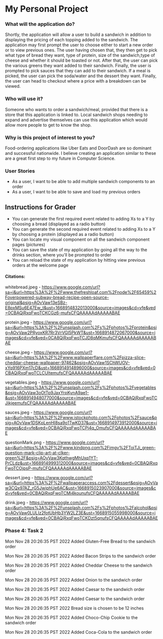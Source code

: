 # My Personal Project


### What will the application do?

Shortly, the application will allow a user to build a sandwich in addition to displaying the pricing of each topping added to the sandwich. The application may first prompt the user to choose either to start a new order or to view previous ones. The user having chosen that, they then get to pick what type of bread they want, type of protein, size of the sandwich,type of cheese and whether it should be toasted or not. After that, the user can pick the various greens they want added to their sandwich. Finally, the user is prompted to pick sauces that they can add to their sandwich. If a meal is picked, the user can pick the soda/water and the dessert they want. Finally, the user can head to checkout where a price with a breakdown can be viewed. 

### Who will use it?

Someone who wants to order a sandwich/meal, provided that there is a store that this application is linked to. Local sandwich shops needing to expand and advertise themselves can use this application which would allow more people to get to know the shop.  

### Why is this project of interest to you?

Food-ordering applications like Uber Eats and DoorDash are so dominant and successful nationwide. I believe creating an application similar to these are a great first step to my future in Computer Science. 

### User Stories
- As a user, I want to be able to add multiple sandwich components to an order
- As a user, I want to be able to save and load my previous orders

## Instructions for Grader
- You can generate the first required event related to adding Xs to a Y by choosing a bread (displayed as a radio button)
- You can generate the second required event related to adding Xs to a Y by choosing a protein (displayed as a radio button)
- You can locate my visual component on all the sandwich component pages (pictures)
- You can save the state of my application by going all the way to the drinks section, where you'll be prompted to order
- You can reload the state of my application by hitting view previous orders at the welcome page


#### Citations:
whitebread.jpeg - https://www.google.com/url?sa=i&url=https%3A%2F%2Fwww.thefreshloaf.com%2Fnode%2F65459%2Foverpowered-subway-bread-recipe-open-source-original&psig=AOvVaw13eSBz-E8pxMSu6E47Ew_t&ust=1668914832013000&source=images&cd=vfe&ved=0CBAQjRxqFwoTCKCGz6-mufsCFQAAAAAdAAAAABAE

protein.jpeg - https://www.google.com/url?sa=i&url=https%3A%2F%2Funsplash.com%2Fs%2Fphotos%2Fprotein&psig=AOvVaw2PRyoxKR7Rr3VrVGI5PkWT&ust=1668914872067000&source=images&cd=vfe&ved=0CA8QjRxqFwoTCJD8qMKmufsCFQAAAAAdAAAAABAE

cheese.jpeg - https://www.google.com/url?sa=i&url=https%3A%2F%2Fwww.wallpaperflare.com%2Fpizza-slice-cheddar-cheese-wallpaper-97462&psig=AOvVaw1SChWUOV-xYq916PXm17cD&ust=1668914914896000&source=images&cd=vfe&ved=0CBAQjRxqFwoTCLCUltemufsCFQAAAAAdAAAAABAE

vegetables.jpeg - https://www.google.com/url?sa=i&url=https%3A%2F%2Funsplash.com%2Fs%2Fphotos%2Fvegetables&psig=AOvVaw3oOtTp9JaxYrpKynA9ae1-&ust=1668914948077000&source=images&cd=vfe&ved=0CBAQjRxqFwoTCJikjeemufsCFQAAAAAdAAAAABAE

sauces.jpeg - https://www.google.com/url?sa=i&url=https%3A%2F%2Fwww.istockphoto.com%2Fphotos%2Fsauce&psig=AOvVaw1DSKpLenHI8sa9o1TwKD37&ust=1668914973912000&source=images&cd=vfe&ved=0CBAQjRxqFwoTCPi4q_OmufsCFQAAAAAdAAAAABAE

questionMark.png - https://www.google.com/url?sa=i&url=https%3A%2F%2Fwww.kindpng.com%2Fimgv%2FToiTJi_green-question-mark-clip-art-at-clker-green%2F&psig=AOvVaw3KqthwgMhUxp1YT-PrCLdz&ust=1668914999312000&source=images&cd=vfe&ved=0CBAQjRxqFwoTCOjpsP-mufsCFQAAAAAdAAAAABAE

dessert.jpeg - https://www.google.com/url?sa=i&url=https%3A%2F%2Fwallpaperaccess.com%2Fdessert&psig=AOvVaw3CQx97AZ_rG5JwiphUe6AC&ust=1668915023907000&source=images&cd=vfe&ved=0CBAQjRxqFwoTCMi4kounufsCFQAAAAAdAAAAABAE

drink.jpeg - https://www.google.com/url?sa=i&url=https%3A%2F%2Funsplash.com%2Fs%2Fphotos%2Falcohol&psig=AOvVaw0LULIz2fotUbHb3YW2LZ3E&ust=1668915055998000&source=images&cd=vfe&ved=0CBAQjRxqFwoTCKDzt5qnufsCFQAAAAAdAAAAABAE

### Phase 4: Task 2
Mon Nov 28 20:26:35 PST 2022
Added Gluten-Free Bread to the sandwich order

Mon Nov 28 20:26:35 PST 2022
Added Bacon Strips to the sandwich order

Mon Nov 28 20:26:35 PST 2022
Added Cheddar Cheese to the sandwich order

Mon Nov 28 20:26:35 PST 2022
Added Onion to the sandwich order

Mon Nov 28 20:26:35 PST 2022
Added Caesar to the sandwich order

Mon Nov 28 20:26:35 PST 2022
Added Caesar to the sandwich order

Mon Nov 28 20:26:35 PST 2022
Bread size is chosen to be 12 inches

Mon Nov 28 20:26:35 PST 2022
Added Choco-Chip Cookie to the sandwich order

Mon Nov 28 20:26:35 PST 2022
Added Coca-Cola to the sandwich order



